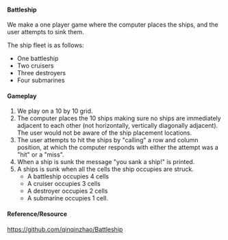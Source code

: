 #### Battleship
We make a one player game where the computer places the ships, and the user attempts to sink them.

The ship fleet is as follows:
* One battleship
* Two cruisers
* Three destroyers
* Four submarines

#### Gameplay
1. We play on a 10 by 10 grid.
2. The computer places the 10 ships making sure no ships are immediately adjacent to each other (not horizontally, vertically
diagonally adjacent). The user would not be aware of the ship placement locations.
3. The user attempts to hit the ships by "calling" a row and column position, at which the computer responds with either
   the attempt was a "hit" or a "miss".
4. When a ship is sunk the message "you sank a ship!" is printed.
5. A ships is sunk when all the cells the ship occupies are struck.
   * A battleship occupies 4 cells
   * A cruiser occupies 3 cells
   * A destroyer occupies 2 cells
   * A submarine occupies 1 cell. 

#### Reference/Resource
https://github.com/qinqinzhao/Battleship
